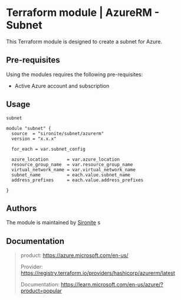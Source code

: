 # Terraform module | AzureRM - Subnet

This Terraform module is designed to create a subnet for Azure.

## Pre-requisites

Using the modules requires the following pre-requisites:
 * Active Azure account and subscription 

## Usage

`subnet`

```hcl
module "subnet" {
  source  = "sironite/subnet/azurerm"
  version = "x.x.x"

  for_each = var.subnet_config

  azure_location       = var.azure_location
  resource_group_name  = var.resource_group_name
  virtual_network_name = var.virtual_network_name
  subnet_name          = each.value.subnet_name
  address_prefixes     = each.value.address_prefixes

}

```

## Authors

The module is maintained by [Sironite](https://github.com/sironite) s

## Documentation

> product: https://azure.microsoft.com/en-us/
> 
> Provider: https://registry.terraform.io/providers/hashicorp/azurerm/latest
> 
> Documentation: https://learn.microsoft.com/en-us/azure/?product=popular
